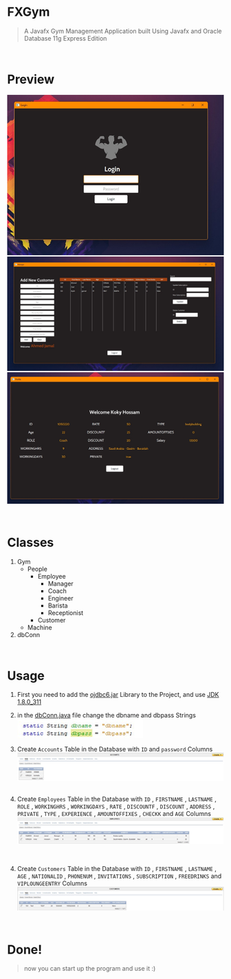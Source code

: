 # FXGym
> A Javafx Gym Management Application built Using Javafx and Oracle Database 11g Express Edition

&nbsp;
&nbsp;

# Preview
![Login](src/gym/system/imgs/Prev--Login.jpg)
![Manager](src/gym/system/imgs/Prev--Manager.jpg)
![Profile](src/gym/system/imgs/Prev-Profile.jpg)

&nbsp;
&nbsp;

# Classes

1. Gym
   - People
     - Employee
       - Manager
       - Coach
       - Engineer
       - Barista
       - Receptionist
     - Customer
   - Machine
2. dbConn

&nbsp;
&nbsp;

# Usage
1. First you need to add the [ojdbc6.jar](ojdbc6.jar) Library to the Project, and use [JDK 1.8.0_311](https://www.oracle.com/java/technologies/javase/javase8-archive-downloads.html)
&nbsp;
2. in the [dbConn.java](src/gym/system/dbConn.java) file change the dbname and dbpass Strings
&nbsp;
![dbConn](src/gym/system/imgs/change.jpg)

3. Create `Accounts` Table in the Database with ``` ID ``` and ``` password ``` Columns
![Accounts](src/gym/system/imgs/Accounts-Table.jpg)
&nbsp;

4. Create `Employees` Table in the Database with ``` ID ``` , ``` FIRSTNAME ``` , ``` LASTNAME ``` , ``` ROLE ``` , ``` WORKINGHRS ``` , ``` WORKINGDAYS ``` , ``` RATE ``` , ``` DISCOUNTF ``` , ``` DISCOUNT ``` , ``` ADDRESS ``` , ``` PRIVATE ``` , ``` TYPE ``` , ``` EXPERIENCE ``` , ``` AMOUNTOFFIXES ``` , ``` CHECKK ``` and ``` AGE ``` Columns
![Accounts](src/gym/system/imgs/Emplpoyees-Table.jpg)

&nbsp;

4. Create `Customers` Table in the Database with ``` ID ``` , ``` FIRSTNAME ``` , ``` LASTNAME ``` , ``` AGE ``` , ``` NATIONALID ``` , ``` PHONENUM ``` , ``` INVITATIONS ``` , ``` SUBSCRIPTION ``` , ``` FREEDRINKS ``` and ``` VIPLOUNGEENTRY ``` Columns
![Accounts](src/gym/system/imgs/Customer-Table.jpg)

&nbsp;
&nbsp;

# Done!
> now you can start up the program and use it :)
